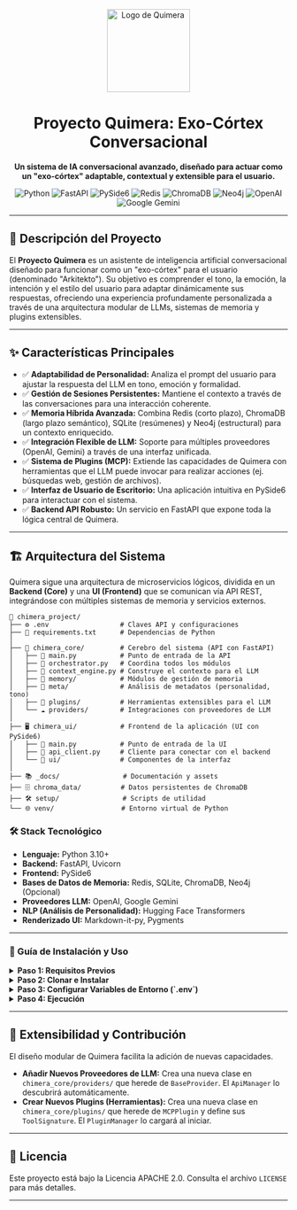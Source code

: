 <div align="center">
  <img src="./_docs/logo_quimera.png" alt="Logo de Quimera" width="150"/>
  <h1 align="center">
    Proyecto Quimera: Exo-Córtex Conversacional
  </h1>
  <p align="center">
    <strong>Un sistema de IA conversacional avanzado, diseñado para actuar como un "exo-córtex" adaptable, contextual y extensible para el usuario.</strong>
  </p>
</div>

<p align="center">
  <img src="https://img.shields.io/badge/Python-3.10+-3776AB?style=for-the-badge&logo=python&logoColor=white" alt="Python">
  <img src="https://img.shields.io/badge/FastAPI-009688?style=for-the-badge&logo=fastapi&logoColor=white" alt="FastAPI">
  <img src="https://img.shields.io/badge/PySide6-24912A?style=for-the-badge&logo=qt&logoColor=white" alt="PySide6">
  <img src="https://img.shields.io/badge/Redis-DC382D?style=for-the-badge&logo=redis&logoColor=white" alt="Redis">
  <img src="https://img.shields.io/badge/ChromaDB-6E44FF?style=for-the-badge" alt="ChromaDB">
  <img src="https://img.shields.io/badge/Neo4j-008CC1?style=for-the-badge&logo=neo4j&logoColor=white" alt="Neo4j">
  <img src="https://img.shields.io/badge/OpenAI-412991?style=for-the-badge&logo=openai&logoColor=white" alt="OpenAI">
  <img src="https://img.shields.io/badge/Google_Gemini-8E75B9?style=for-the-badge&logo=google-gemini&logoColor=white" alt="Google Gemini">
</p>

---

## 📜 Descripción del Proyecto

El **Proyecto Quimera** es un asistente de inteligencia artificial conversacional diseñado para funcionar como un "exo-córtex" para el usuario (denominado "Arkitekto"). Su objetivo es comprender el tono, la emoción, la intención y el estilo del usuario para adaptar dinámicamente sus respuestas, ofreciendo una experiencia profundamente personalizada a través de una arquitectura modular de LLMs, sistemas de memoria y plugins extensibles.

---

## ✨ Características Principales

-   ✅ **Adaptabilidad de Personalidad:** Analiza el prompt del usuario para ajustar la respuesta del LLM en tono, emoción y formalidad.
-   ✅ **Gestión de Sesiones Persistentes:** Mantiene el contexto a través de las conversaciones para una interacción coherente.
-   ✅ **Memoria Híbrida Avanzada:** Combina Redis (corto plazo), ChromaDB (largo plazo semántico), SQLite (resúmenes) y Neo4j (estructural) para un contexto enriquecido.
-   ✅ **Integración Flexible de LLM:** Soporte para múltiples proveedores (OpenAI, Gemini) a través de una interfaz unificada.
-   ✅ **Sistema de Plugins (MCP):** Extiende las capacidades de Quimera con herramientas que el LLM puede invocar para realizar acciones (ej. búsquedas web, gestión de archivos).
-   ✅ **Interfaz de Usuario de Escritorio:** Una aplicación intuitiva en PySide6 para interactuar con el sistema.
-   ✅ **Backend API Robusto:** Un servicio en FastAPI que expone toda la lógica central de Quimera.

---

## 🏗️ Arquitectura del Sistema

Quimera sigue una arquitectura de microservicios lógicos, dividida en un **Backend (Core)** y una **UI (Frontend)** que se comunican vía API REST, integrándose con múltiples sistemas de memoria y servicios externos.

```plaintext
📂 chimera_project/
├── ⚙️ .env                  # Claves API y configuraciones
├── 📜 requirements.txt      # Dependencias de Python
│
├── 🧠 chimera_core/         # Cerebro del sistema (API con FastAPI)
│   ├── 🐍 main.py           # Punto de entrada de la API
│   ├── 🐍 orchestrator.py   # Coordina todos los módulos
│   ├── 🐍 context_engine.py # Construye el contexto para el LLM
│   ├── 💾 memory/           # Módulos de gestión de memoria
│   ├── 🔬 meta/             # Análisis de metadatos (personalidad, tono)
│   ├── 🧩 plugins/          # Herramientas extensibles para el LLM
│   └── ☁️ providers/        # Integraciones con proveedores de LLM
│
├── 🖥️ chimera_ui/           # Frontend de la aplicación (UI con PySide6)
│   ├── 🐍 main.py           # Punto de entrada de la UI
│   ├── 🐍 api_client.py     # Cliente para conectar con el backend
│   └── 🎨 ui/               # Componentes de la interfaz
│
├── 📚 _docs/                # Documentación y assets
├── 🗄️ chroma_data/          # Datos persistentes de ChromaDB
├── 🛠️ setup/                # Scripts de utilidad
└── 🌐 venv/                 # Entorno virtual de Python
```



<!-- SECCIÓN DE STACK TECNOLÓGICO EN HTML -->
<div align="left">
  <h3>🛠️ Stack Tecnológico</h3>
  <ul>
    <li><strong>Lenguaje:</strong> Python 3.10+</li>
    <li><strong>Backend:</strong> FastAPI, Uvicorn</li>
    <li><strong>Frontend:</strong> PySide6</li>
    <li><strong>Bases de Datos de Memoria:</strong> Redis, SQLite, ChromaDB, Neo4j (Opcional)</li>
    <li><strong>Proveedores LLM:</strong> OpenAI, Google Gemini</li>
    <li><strong>NLP (Análisis de Personalidad):</strong> Hugging Face Transformers</li>
    <li><strong>Renderizado UI:</strong> Markdown-it-py, Pygments</li>
  </ul>
</div>

---

<!-- SECCIÓN DE GUÍA DE USO EN HTML CON DESPLEGABLES -->
<div>
  <h3>🚀 Guía de Instalación y Uso</h3>
  <details>
    <summary><strong>Paso 1: Requisitos Previos</strong></summary>
    <br/>
    <ul>
      <li>Python 3.10 o superior.</li>
      <li>Servidores de Redis y/o Neo4j en ejecución (si se van a utilizar).</li>
    </ul>
  </details>
  <details>
    <summary><strong>Paso 2: Clonar e Instalar</strong></summary>
    <br/>
    <p>Clona el repositorio:</p>
    <pre><code>git clone https://github.com/tu_usuario/chimera_project.git
cd chimera_project</code></pre>
    <p>Crea y activa el entorno virtual:</p>
    <pre><code>python -m venv venv
.\venv\Scripts\activate  # Windows
# source venv/bin/activate # macOS/Linux</code></pre>
    <p>Instala las dependencias:</p>
    <pre><code>pip install -r requirements.txt</code></pre>
  </details>
  <details>
    <summary><strong>Paso 3: Configurar Variables de Entorno (`.env`)</strong></summary>
    <br/>
    <p>Crea un archivo <code>.env</code> en la raíz del proyecto y añade tus claves API y configuraciones.</p>
    <pre><code># Claves API para Proveedores de LLM
OPENAI_API_KEY="tu_clave_api_openai_aqui"
GOOGLE_API_KEY="tu_clave_api_gemini_aqui"

# Configuración de Redis
REDIS_HOST="localhost"
REDIS_PORT=6379

# Configuración de Neo4j (Opcional)
# NEO4J_URI="bolt://localhost:7687"
# NEO4J_USER="neo4j"
# NEO4J_PASSWORD="tu_contraseña_neo4j"</code></pre>
  </details>
  <details>
    <summary><strong>Paso 4: Ejecución</strong></summary>
    <br/>
    <p><strong>IMPORTANTE:</strong> Debes tener <strong>dos terminales abiertas</strong> con el entorno virtual activado.</p>
    <p><strong>Terminal 1: Iniciar el Backend (Core)</strong></p>
    <pre><code>python chimera_core/main.py</code></pre>
    <p><strong>Terminal 2: Iniciar el Frontend (UI)</strong></p>
    <pre><code>python chimera_ui/main.py</code></pre>
  </details>
</div>

---

## 🧩 Extensibilidad y Contribución

El diseño modular de Quimera facilita la adición de nuevas capacidades.

-   **Añadir Nuevos Proveedores de LLM:** Crea una nueva clase en `chimera_core/providers/` que herede de `BaseProvider`. El `ApiManager` lo descubrirá automáticamente.
-   **Crear Nuevos Plugins (Herramientas):** Crea una nueva clase en `chimera_core/plugins/` que herede de `MCPPlugin` y define sus `ToolSignature`. El `PluginManager` lo cargará al iniciar.

---

## 📜 Licencia

Este proyecto está bajo la Licencia APACHE 2.0. Consulta el archivo `LICENSE` para más detalles.

---

</div>
